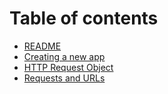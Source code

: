 # Table of contents

* [README](README.md)
* [Creating a new app](creating-a-new-app.md)
* [HTTP Request Object](http-request-object.md)
* [Requests and URLs](requests-and-urls.md)
